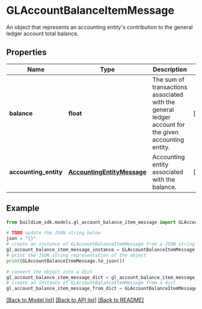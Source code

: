 # GLAccountBalanceItemMessage

An object that represents an accounting entity's contribution to the general ledger account total balance.

## Properties

Name | Type | Description | Notes
------------ | ------------- | ------------- | -------------
**balance** | **float** | The sum of transactions associated with the general ledger account for the given accounting entity. | [optional] 
**accounting_entity** | [**AccountingEntityMessage**](AccountingEntityMessage.md) | Accounting entity associated with the balance. | [optional] 

## Example

```python
from buildium_sdk.models.gl_account_balance_item_message import GLAccountBalanceItemMessage

# TODO update the JSON string below
json = "{}"
# create an instance of GLAccountBalanceItemMessage from a JSON string
gl_account_balance_item_message_instance = GLAccountBalanceItemMessage.from_json(json)
# print the JSON string representation of the object
print(GLAccountBalanceItemMessage.to_json())

# convert the object into a dict
gl_account_balance_item_message_dict = gl_account_balance_item_message_instance.to_dict()
# create an instance of GLAccountBalanceItemMessage from a dict
gl_account_balance_item_message_from_dict = GLAccountBalanceItemMessage.from_dict(gl_account_balance_item_message_dict)
```
[[Back to Model list]](../README.md#documentation-for-models) [[Back to API list]](../README.md#documentation-for-api-endpoints) [[Back to README]](../README.md)


